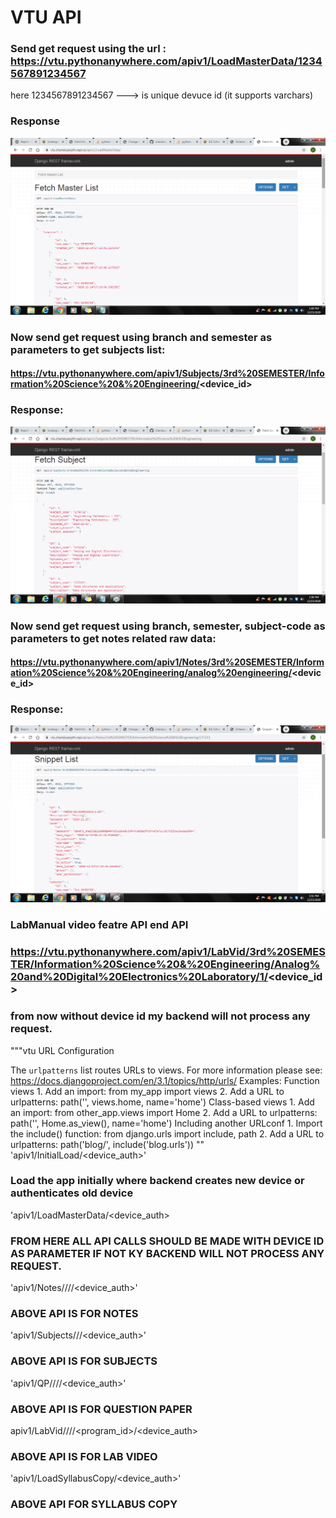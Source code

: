 
# VTU API
### Send get request using the url : https://vtu.pythonanywhere.com/apiv1/LoadMasterData/1234567891234567
here 1234567891234567 ---> is unique devuce id (it supports varchars)

### Response

![alt text](https://github.com/chandusanjith/VTU/blob/master/vtu1.png?raw=true)

### Now send get request using branch and semester as parameters to get subjects list:
#### https://vtu.pythonanywhere.com/apiv1/Subjects/3rd%20SEMESTER/Information%20Science%20&%20Engineering/<device_id>
### Response:
![alt text](https://github.com/chandusanjith/VTU/blob/master/vtu2.png?raw=true)

### Now send get request using branch, semester, subject-code as parameters to get notes related raw data:
#### https://vtu.pythonanywhere.com/apiv1/Notes/3rd%20SEMESTER/Information%20Science%20&%20Engineering/analog%20engineering/<device_id>

### Response:

![alt text](https://github.com/chandusanjith/VTU/blob/master/vtu3.png?raw=true)



### LabManual video featre API end API

### https://vtu.pythonanywhere.com/apiv1/LabVid/3rd%20SEMESTER/Information%20Science%20&%20Engineering/Analog%20and%20Digital%20Electronics%20Laboratory/1/<device_id>

### from now without device id my backend will not process any request.


"""vtu URL Configuration

The `urlpatterns` list routes URLs to views. For more information please see:
    https://docs.djangoproject.com/en/3.1/topics/http/urls/
Examples:
Function views
    1. Add an import:  from my_app import views
    2. Add a URL to urlpatterns:  path('', views.home, name='home')
Class-based views
    1. Add an import:  from other_app.views import Home
    2. Add a URL to urlpatterns:  path('', Home.as_view(), name='home')
Including another URLconf
    1. Import the include() function: from django.urls import include, path
    2. Add a URL to urlpatterns:  path('blog/', include('blog.urls'))
""
       'apiv1/InitialLoad/<device_auth>'
### Load the app initially where backend creates new device or authenticates old device
  'apiv1/LoadMasterData/<device_auth>
### FROM HERE ALL API CALLS SHOULD BE MADE WITH DEVICE ID AS PARAMETER IF NOT KY BACKEND WILL NOT PROCESS ANY REQUEST. 
 'apiv1/Notes/<sem>/<branch>/<subject>/<device_auth>'
### ABOVE API IS FOR NOTES
 'apiv1/Subjects/<sem>/<branch>/<device_auth>'
### ABOVE API IS FOR SUBJECTS
  'apiv1/QP/<sem>/<branch>/<subject>/<device_auth>'
### ABOVE API IS FOR QUESTION PAPER 
  apiv1/LabVid/<sem>/<branch>/<subject>/<program_id>/<device_auth>
### ABOVE API IS FOR LAB VIDEO
 'apiv1/LoadSyllabusCopy/<device_auth>'
### ABOVE API FOR SYLLABUS COPY
